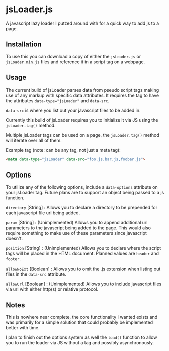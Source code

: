 # jsLoader.js

A javascript lazy loader I putzed around with for a quick way to add js to a page.

Installation
------------

To use this you can download a copy of either the `jsLoader.js` or `jsLoader.min.js` files and reference it
in a script tag on a webpage. 

Usage
-----
The current build of jsLoader parses data from pseudo script tags making use of any markup with specific data attributes. It requires the tag to have the attributes `data-type="jsLoader"` and `data-src`. 

`data-src` is where you list out your javascript files to be added in.

Currently this build of jsLoader requires you to initialize it via JS using the `jsLoader.tag()` method.

Multiple jsLoader tags can be used on a page, the `jsLoader.tag()` method will iterate over all of them.

Example tag (note: can be any tag, not just a meta tag):
```html
<meta data-type="jsLoader" data-src="foo.js,bar.js,foobar.js">
```

Options
-------
To utilize any of the following options, include a `data-options` attribute on your jsLoader tag. Future plans are to support an object being passed to a js function.

`directory` [String] : Allows you to declare a directory to be prepended for each javascript file url being added.

`param` [String] : (Unimplemented) Allows you to append additional url parameters to the javascript being added to the page. This would also require something to make use of these parameters since javascript doesn't.

`position` [String] : (Unimplemented) Allows you to declare where the script tags will be placed in the HTML document. Planned values are `header` and `footer`. 

`allowNoExt` [Boolean] : Allows you to omit the .js extension when listing out files in the `data-src` attribute.

`allowUrl` [Boolean] : (Unimplemented) Allows you to include javascript files via url with either http(s) or relative protocol.

Notes
-----
This is nowhere near complete, the core functionality I wanted exists and was primarily for a simple solution that could probably be implemented better with time.

I plan to finish out the options system as well the `load()` function to allow you to run the loader via JS without a tag and possibly asynchronously.